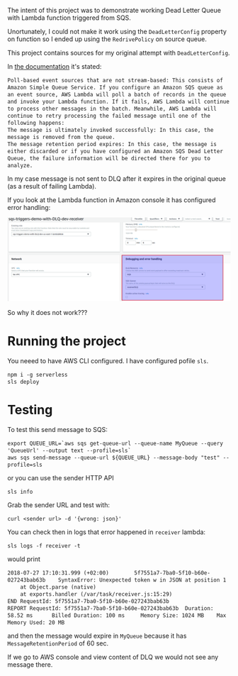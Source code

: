 The intent of this project was to demonstrate working Dead Letter Queue with Lambda function triggered from SQS. 

Unortunately, I could not make it work using the `DeadLetterConfig` property on function so I ended up using the `RedrivePolicy` on source queue.

This project contains sources for my original attempt with `DeadLetterConfig`.

In [the documentation](https://docs.aws.amazon.com/lambda/latest/dg/retries-on-errors.html) it's stated: 

```
Poll-based event sources that are not stream-based: This consists of Amazon Simple Queue Service. If you configure an Amazon SQS queue as an event source, AWS Lambda will poll a batch of records in the queue and invoke your Lambda function. If it fails, AWS Lambda will continue to process other messages in the batch. Meanwhile, AWS Lambda will continue to retry processing the failed message until one of the following happens:
The message is ultimately invoked successfully: In this case, the message is removed from the queue.
The message retention period expires: In this case, the message is either discarded or if you have configured an Amazon SQS Dead Letter Queue, the failure information will be directed there for you to analyze.

```

In my case message is not sent to DLQ after it expires in the original queue (as a result of failing Lambda).

If you look at the Lambda function in Amazon console it has configured error handling: 

![error handling config on Lambda](/images/receiver_lambda.png)


So why it does not work???

# Running the project
You neeed to have AWS CLI configured. I have configured pofile `sls`.

```
npm i -g serverless
sls deploy
```

# Testing

 To test this send message to SQS:
 ```
 export QUEUE_URL=`aws sqs get-queue-url --queue-name MyQueue --query 'QueueUrl' --output text --profile=sls`
 aws sqs send-message --queue-url ${QUEUE_URL} --message-body "test" --profile=sls
 ```
 
 or you can use the sender HTTP API

 ```
sls info
 ```
 Grab the sender URL and test with:

 ```
 curl <sender url> -d '{wrong: json}'
 ```

You can check then in logs that error happened in `receiver` lambda: 

```
sls logs -f receiver -t
```

would print

```
2018-07-27 17:10:31.999 (+02:00)        5f7551a7-7ba0-5f10-b60e-027243bab63b    SyntaxError: Unexpected token w in JSON at position 1
    at Object.parse (native)
    at exports.handler (/var/task/receiver.js:15:29)
END RequestId: 5f7551a7-7ba0-5f10-b60e-027243bab63b
REPORT RequestId: 5f7551a7-7ba0-5f10-b60e-027243bab63b  Duration: 58.52 ms      Billed Duration: 100 ms     Memory Size: 1024 MB    Max Memory Used: 20 MB
```

and then the message would expire in `MyQueue` because it has `MessageRetentionPeriod` of 60 sec.

If we go to AWS console and view content of DLQ we would not see any message there.